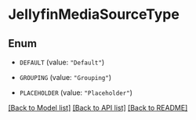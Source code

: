 # JellyfinMediaSourceType

## Enum


* `DEFAULT` (value: `"Default"`)

* `GROUPING` (value: `"Grouping"`)

* `PLACEHOLDER` (value: `"Placeholder"`)


[[Back to Model list]](../README.md#documentation-for-models) [[Back to API list]](../README.md#documentation-for-api-endpoints) [[Back to README]](../README.md)


